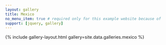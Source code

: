 ```yaml
---
layout: gallery
title: Mexico
no_menu_item: true # required only for this example website because of menu construction
support: [jquery, gallery]
---
```


{% include gallery-layout.html gallery=site.data.galleries.mexico %}
